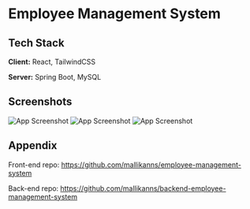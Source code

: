 
# Employee Management System

## Tech Stack

**Client:** React, TailwindCSS

**Server:** Spring Boot, MySQL


## Screenshots

![App Screenshot](https://i.postimg.cc/8zH93GTG/home.png)
![App Screenshot](https://i.postimg.cc/pXMSLrTx/post.png)
![App Screenshot](https://i.postimg.cc/SxTVCxyn/update.png)


## Appendix

Front-end repo: https://github.com/mallikanns/employee-management-system

Back-end repo: https://github.com/mallikanns/backend-employee-management-system
